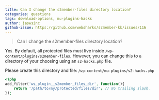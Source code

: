 ```yaml
---
title: Can I change the s2member-files directory location?
categories: questions
tags: download-options, mu-plugins-hacks
author: jaswsinc
github-issue: https://github.com/websharks/s2member-kb/issues/116
---
```


> Can I change the s2member-files directory location?

Yes. By default, all protected files must live inside `/wp-content/plugins/s2member-files`. However, you can change this to a directory of your choosing using an `s2-hacks.php` file.

Please create this directory and file:
`/wp-content/mu-plugins/s2-hacks.php`

```php
<?php
add_filter('ws_plugin__s2member_files_dir', function(){
    return '/path/to/my/protected/files/dir'; // No trailing slash.
});
```
